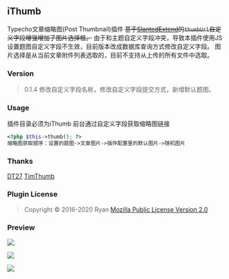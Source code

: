 ## iThumb
Typecho文章缩略图(Post Thumbnail)插件
~~基于[SlantedExtend](https://github.com/DT27/SlantedExtend "SlantedExtend")的`thumbUrl`自定义字段增强增加了图片选择框。~~
由于和主题自定义字段冲突，导致本插件使用JS设置题图自定义字段不生效，目前版本改成数据库查询方式修改自定义字段。
图片选择是从当前文章附件列表选取的，目前不支持从上传的所有文件中选取。
### Version
> 0.1.4 修改自定义字段名称，修改自定义字段提交方式，新增默认题图。

### Usage
插件目录必须为iThumb
前台通过自定义字段获取缩略图链接
```php
<?php $this->thumb(); ?>
缩略图获取顺序：设置的题图->文章图片->插件配置里的默认图片->随机图片
```
### Thanks
[DT27](https://dt27.org/ "DT27")
[TimThumb](https://www.binarymoon.co.uk/projects/timthumb/ "TimThumb")
### Plugin License
>  Copyright © 2016-2020 Ryan
>  [Mozilla Public License Version 2.0](https://www.mozilla.org/en-US/MPL/2.0/ "Mozilla Public License Version 2.0")

### Preview
![](https://s1.ax1x.com/2020/04/12/GONy5T.gif)

![](https://s1.ax1x.com/2020/04/12/GONsaV.gif)

![](https://s1.ax1x.com/2020/04/12/GONrV0.gif)